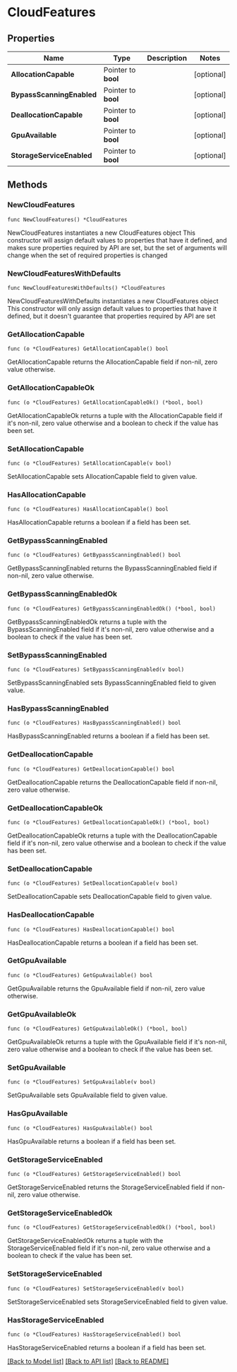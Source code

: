 # CloudFeatures

## Properties

Name | Type | Description | Notes
------------ | ------------- | ------------- | -------------
**AllocationCapable** | Pointer to **bool** |  | [optional] 
**BypassScanningEnabled** | Pointer to **bool** |  | [optional] 
**DeallocationCapable** | Pointer to **bool** |  | [optional] 
**GpuAvailable** | Pointer to **bool** |  | [optional] 
**StorageServiceEnabled** | Pointer to **bool** |  | [optional] 

## Methods

### NewCloudFeatures

`func NewCloudFeatures() *CloudFeatures`

NewCloudFeatures instantiates a new CloudFeatures object
This constructor will assign default values to properties that have it defined,
and makes sure properties required by API are set, but the set of arguments
will change when the set of required properties is changed

### NewCloudFeaturesWithDefaults

`func NewCloudFeaturesWithDefaults() *CloudFeatures`

NewCloudFeaturesWithDefaults instantiates a new CloudFeatures object
This constructor will only assign default values to properties that have it defined,
but it doesn't guarantee that properties required by API are set

### GetAllocationCapable

`func (o *CloudFeatures) GetAllocationCapable() bool`

GetAllocationCapable returns the AllocationCapable field if non-nil, zero value otherwise.

### GetAllocationCapableOk

`func (o *CloudFeatures) GetAllocationCapableOk() (*bool, bool)`

GetAllocationCapableOk returns a tuple with the AllocationCapable field if it's non-nil, zero value otherwise
and a boolean to check if the value has been set.

### SetAllocationCapable

`func (o *CloudFeatures) SetAllocationCapable(v bool)`

SetAllocationCapable sets AllocationCapable field to given value.

### HasAllocationCapable

`func (o *CloudFeatures) HasAllocationCapable() bool`

HasAllocationCapable returns a boolean if a field has been set.

### GetBypassScanningEnabled

`func (o *CloudFeatures) GetBypassScanningEnabled() bool`

GetBypassScanningEnabled returns the BypassScanningEnabled field if non-nil, zero value otherwise.

### GetBypassScanningEnabledOk

`func (o *CloudFeatures) GetBypassScanningEnabledOk() (*bool, bool)`

GetBypassScanningEnabledOk returns a tuple with the BypassScanningEnabled field if it's non-nil, zero value otherwise
and a boolean to check if the value has been set.

### SetBypassScanningEnabled

`func (o *CloudFeatures) SetBypassScanningEnabled(v bool)`

SetBypassScanningEnabled sets BypassScanningEnabled field to given value.

### HasBypassScanningEnabled

`func (o *CloudFeatures) HasBypassScanningEnabled() bool`

HasBypassScanningEnabled returns a boolean if a field has been set.

### GetDeallocationCapable

`func (o *CloudFeatures) GetDeallocationCapable() bool`

GetDeallocationCapable returns the DeallocationCapable field if non-nil, zero value otherwise.

### GetDeallocationCapableOk

`func (o *CloudFeatures) GetDeallocationCapableOk() (*bool, bool)`

GetDeallocationCapableOk returns a tuple with the DeallocationCapable field if it's non-nil, zero value otherwise
and a boolean to check if the value has been set.

### SetDeallocationCapable

`func (o *CloudFeatures) SetDeallocationCapable(v bool)`

SetDeallocationCapable sets DeallocationCapable field to given value.

### HasDeallocationCapable

`func (o *CloudFeatures) HasDeallocationCapable() bool`

HasDeallocationCapable returns a boolean if a field has been set.

### GetGpuAvailable

`func (o *CloudFeatures) GetGpuAvailable() bool`

GetGpuAvailable returns the GpuAvailable field if non-nil, zero value otherwise.

### GetGpuAvailableOk

`func (o *CloudFeatures) GetGpuAvailableOk() (*bool, bool)`

GetGpuAvailableOk returns a tuple with the GpuAvailable field if it's non-nil, zero value otherwise
and a boolean to check if the value has been set.

### SetGpuAvailable

`func (o *CloudFeatures) SetGpuAvailable(v bool)`

SetGpuAvailable sets GpuAvailable field to given value.

### HasGpuAvailable

`func (o *CloudFeatures) HasGpuAvailable() bool`

HasGpuAvailable returns a boolean if a field has been set.

### GetStorageServiceEnabled

`func (o *CloudFeatures) GetStorageServiceEnabled() bool`

GetStorageServiceEnabled returns the StorageServiceEnabled field if non-nil, zero value otherwise.

### GetStorageServiceEnabledOk

`func (o *CloudFeatures) GetStorageServiceEnabledOk() (*bool, bool)`

GetStorageServiceEnabledOk returns a tuple with the StorageServiceEnabled field if it's non-nil, zero value otherwise
and a boolean to check if the value has been set.

### SetStorageServiceEnabled

`func (o *CloudFeatures) SetStorageServiceEnabled(v bool)`

SetStorageServiceEnabled sets StorageServiceEnabled field to given value.

### HasStorageServiceEnabled

`func (o *CloudFeatures) HasStorageServiceEnabled() bool`

HasStorageServiceEnabled returns a boolean if a field has been set.


[[Back to Model list]](../README.md#documentation-for-models) [[Back to API list]](../README.md#documentation-for-api-endpoints) [[Back to README]](../README.md)


